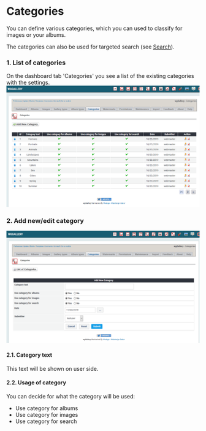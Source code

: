 # Categories

You can define various categories, which you can used to classify for images or your albums.

The categories can also be used for targeted search \(see [Search](../the-user-side/search.md)\).

### 1. List of categories

On the dashboard tab 'Categories' you see a list of the existing categories with the settings. ![List of categories](../../.gitbook/assets/categories1.png)

### 2. Add new/edit category

![Add new or edit category](../../.gitbook/assets/categories2.png)

#### 2.1. Category text

This text will be shown on user side.

#### 2.2. Usage of category

You can decide for what the category will be used:

* Use category for albums
* Use category for images
* Use category for search

